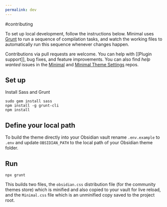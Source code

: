```yaml
---
permalink: dev
---
```

#contributing 

To set up local development, follow the instructions below. Minimal uses [Grunt](https://gruntjs.com/) to run a sequence of compilation tasks, and watch the working files to automatically run this sequence whenever changes happen. 

Contributions via pull requests are welcome. You can help with [[Plugin support]], bug fixes, and feature improvements. You can also find *help wanted* issues in the [Minimal](https://github.com/kepano/obsidian-minimal/issues?q=is%3Aopen+is%3Aissue+label%3A%22help+wanted%22) and [Minimal Theme Settings](https://github.com/kepano/obsidian-minimal-settings/issues?q=is%3Aissue+is%3Aopen+label%3A%22help+wanted%22) repos.

## Set up

Install Sass and Grunt

```
sudo gem install sass
npm install -g grunt-cli
npm install
```

## Define your local path

To build the theme directly into your Obsidian vault rename `.env.example` to `.env` and update `OBSIDIAN_PATH` to the local path of your Obsidian theme folder.

## Run

```
npx grunt
```

This builds two files, the `obsidian.css` distribution file (for the community themes store) which is minified and also copied to your vault for live reload, and the `Minimal.css` file which is an unminified copy saved to the project root.